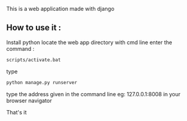 This is a web application made with django

## How to use it :
 Install python
 locate the web app directory with cmd line
 enter the command : 
 ```bash
 scripts/activate.bat
```
 type
 ```bash
 python manage.py runserver
 ```
 type the address given in the command line eg: 127.0.0.1:8008 in your browser navigator

That's it
